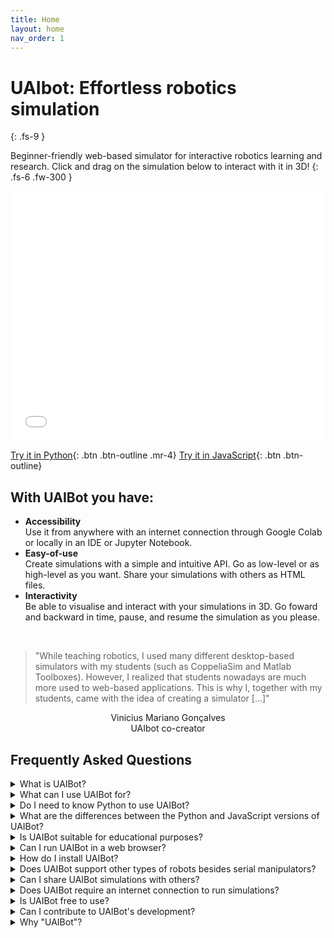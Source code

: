 ```yaml
---
title: Home
layout: home
nav_order: 1
---
```

<script src='https://kit.fontawesome.com/a076d05399.js' crossorigin='anonymous'></script>
# UAIbot: Effortless robotics simulation
{: .fs-9 }

Beginner-friendly web-based simulator for interactive robotics learning and research. Click and drag on the simulation below to interact with it in 3D!
{: .fs-6 .fw-300 }

<div align="center" style="width:100%; height:400px"> 
<iframe frameBorder="0" scrolling="no" src="/assets/anim2.html" style="width:100%;height:100%"></iframe>
</div>



[Try it in Python](#getting-started){: .btn .btn-outline .mr-4}
[Try it in JavaScript](#getting-started){: .btn .btn-outline}


## With UAIBot you have:
- **Accessibility**<br> Use it from anywhere with an internet connection through Google Colab or locally in an IDE or Jupyter Notebook. 
- **Easy-of-use**<br> Create simulations with a simple and intuitive API. Go as low-level or as high-level as you want. Share your simulations with others as HTML files.
- **Interactivity**<br> Be able to visualise and interact with your simulations in 3D. Go foward and backward in time, pause, and resume the simulation as you please.

<br>

> "While teaching robotics, I used many different desktop-based simulators with my students (such as CoppeliaSim and Matlab Toolboxes). However, I realized that students nowadays are much more used to web-based applications. This is why I, together with my students, came with the idea of creating a simulator [...]"<br>
<div align="center">
Vinicius Mariano Gonçalves<br>UAIbot co-creator
</div>

## Frequently Asked Questions

<details>
<summary>What is UAIBot?</summary>
UAIBot is a web-based multi-language robotic simulator. It is designed to provide an accessible and interactive platform for learning robotics. It can also be used for rapid prototyping of new control strategies in a research setting.
</details>

<details>
<summary>What can I use UAIBot for?</summary>
UAIBot is primarily intended for simulating open-chain serial robotic manipulators. It allows you to create and visualize robotic scenarios, experiment with control algorithms, and gain hands-on experience in robotics programming.
</details>

<details>
<summary>Do I need to know Python to use UAIBot?</summary>
While some knowledge of Python is beneficial, UAIBot is designed to be beginner-friendly. If you are new to Python, UAIBot provides an excellent opportunity to learn the language while exploring robotics concepts.
</details>

<details>
<summary>What are the differences between the Python and JavaScript versions of UAIBot?</summary>
The Python version is primarily intended for computation and simulation setup, while the JavaScript version is focused on seamless integration with other web page elements. The Python version is also more feature-rich, with support for more complex robotic scenarios. The JavaScript version is more customizable and can be used to create more complex and interactive web pages. 
</details>

<details>
<summary>Is UAIBot suitable for educational purposes?</summary>
Yes, UAIBot is specifically designed with educational purposes in mind. Its low-level simulation approach allows students to have complete control over the simulation process, facilitating a deeper understanding of robotics principles.
</details>

<details>
<summary>Can I run UAIBot in a web browser?</summary>
Yes, UAIBot is web-based and can be used in a web browser. It is compatible with platforms like Google Colab, making it accessible from anywhere with an internet connection.
</details>

<details>
<summary>How do I install UAIBot?</summary>
UAIBot can be installed using pip. The installation instructions can be found in the UAIBot documentation or README file in the GitHub repository. The JavaScript version of UAIBot is an ES6 module and can be imported directly into a web page with a CDN.
</details>

<details>
<summary>Does UAIBot support other types of robots besides serial manipulators?</summary>
While UAIBot's primary focus is on open-chain serial manipulators, it offers some limited support for other types of robots. However, continuous development may bring more features and support for different robotic systems.
</details>

<details>
<summary>Can I share UAIBot simulations with others?</summary>
Yes, you can share your UAIBot simulations as HTML files. The interactive animations you create using Python can be saved and shared with friends, colleagues, or on web pages for educational purposes.
</details>

<details>
<summary>Does UAIBot require an internet connection to run simulations?</summary>
UAIBot requires an internet connection to visualize the simulations since it utilizes Three.js, a JavaScript library, for rendering the animations. However, the simulation computations are performed locally, so an internet connection is not required during computation.
</details>

<details>
<summary>Is UAIBot free to use?</summary>
Yes, UAIBot is an open-source project and is available for free to anyone interested in learning robotics with Python or JavaScript.
</details>

<details>
<summary>Can I contribute to UAIBot's development?</summary>
Absolutely! UAIBot is an open-source project, and contributions from the community are welcomed. You can participate in its development by submitting issues, suggesting improvements, or even contributing code to the project's GitHub repository.
</details>

<details>
<summary>Why "UAIBot"?</summary>
"Uai" is an interjection commonly used by mineiros, that is, people who where born in the state of Minas Gerais, Brazil. It is one of the regional symbols of Minas Gerais. It is pronounced like the english "why" and has roughly the same meaning, used when mineiros are confused or in doubt. Indeed, some linguistic researchers think that the origin of this interjection is exactly the english word "why".
</details>